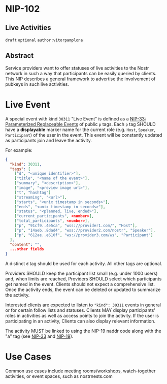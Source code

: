 NIP-102
=======

Live Activities
---------------

`draft` `optional` `author:vitorpamplona`

## Abstract

Service providers want to offer statuses of live activities to the Nostr network in such a way that participants can be easily queried by clients. This NIP describes a general framework to advertise the involvement of pubkeys in such live activities.

# Live Event

A special event with kind `30311` "Live Event" is defined as a [NIP-33: Parameterized Replaceable Events](33.md) of public `p` tags. Each `p` tag SHOULD have a **displayable** marker name for the current role (e.g. `Host`, `Speaker`, `Participant`) of the user in the event. This event will be constantly updated as participants join and leave the activity.

For example:

```json
{
  "kind": 30311,
  "tags": [
    ["d", "<unique identifier>"],
    ["title", "<name of the event>"],
    ["summary", "<description>"],
    ["image", "<preview image url>"],
    ["t", "hashtag"]
    ["streaming", "<url>"],
    ["starts", "<unix timestamp in seconds>"],
    ["ends", "<unix timestamp in seconds>"],
    ["status", "<planned, live, ended>"],
    ["current_participants", <number>],
    ["total_participants", <number>],
    ["p", "91cf9..4e5ca", "wss://provider1.com/", "Host"],
    ["p", "14aeb..8dad4", "wss://provider2.com/nostr", "Speaker"],
    ["p", "612ae..e610f", "ws://provider3.com/ws", "Participant"]
  ],
  "content": "",
  ...other fields
}
```

A distinct `d` tag should be used for each activity. All other tags are optional.

Providers SHOULD keep the participant list small (e.g. under 1000 users) and, when limits are reached, Providers SHOULD select which participants get named in the event. Clients should not expect a comprehensive list. Once the activity ends, the event can be deleted or updated to summarize the activity. 

Interested clients are expected to listen to `"kind": 30311` events in general or for certain follow lists and statuses. Clients MAY display participants' roles in activities as well as access points to join the activity. If the user is participating in an activity, Clients can also display relevant information.

The activity MUST be linked to using the NIP-19 naddr code along with the "a" tag (see [NIP-33](33.md) and [NIP-19](19.md)).

# Use Cases

Common use cases include meeting rooms/workshops, watch-together activities, or event spaces, such as nostrnests.com